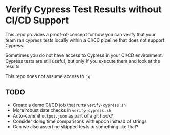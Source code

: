 # Verify Cypress Test Results without CI/CD Support

This repo provides a proof-of-concept for how you can verify that your team ran cypress tests locally within a CI/CD pipeline that does not support Cypress.

Sometimes you do not have access to Cypress in your CI/CD environment.
Cypress tests are still useful, but only if you execute them and look at the results.

This repo does not assume access to `jq`.

## TODO

* Create a demo CI/CD job that runs `verify-cypress.sh`
* More robust date checks in `verify-cypress.sh`
* Auto-commit `output.json` as part of a git hook?
* Consider doing time comparisons with epoch instead of strings
* Can we also assert no skipped tests or something like that?
